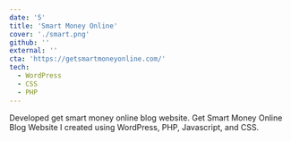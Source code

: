 ```yaml
---
date: '5'
title: 'Smart Money Online'
cover: './smart.png'
github: ''
external: ''
cta: 'https://getsmartmoneyonline.com/'
tech:
  - WordPress
  - CSS
  - PHP
---
```

Developed get smart money online blog website. Get Smart Money Online Blog Website I created using WordPress, PHP, Javascript, and CSS.
